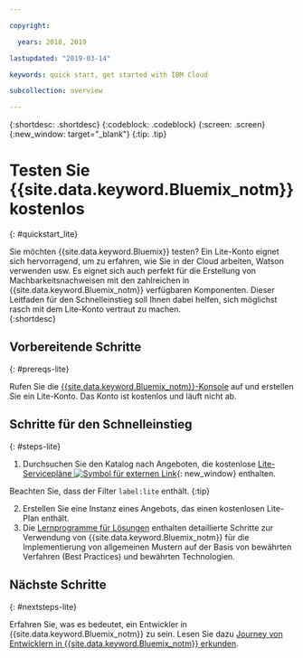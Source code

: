 ```yaml
---

copyright:

  years: 2018, 2019

lastupdated: "2019-03-14"

keywords: quick start, get started with IBM Cloud

subcollection: overview

---
```


{:shortdesc: .shortdesc}
{:codeblock: .codeblock}
{:screen: .screen}
{:new_window: target="_blank"}
{:tip: .tip}


# Testen Sie {{site.data.keyword.Bluemix_notm}} kostenlos
{: #quickstart_lite}

Sie möchten {{site.data.keyword.Bluemix}} testen? Ein Lite-Konto eignet sich hervorragend, um zu erfahren, wie Sie in der Cloud arbeiten, Watson verwenden usw. Es eignet sich auch perfekt für die Erstellung von Machbarkeitsnachweisen mit den zahlreichen in {{site.data.keyword.Bluemix_notm}} verfügbaren Komponenten. Dieser Leitfaden für den Schnelleinstieg soll Ihnen dabei helfen, sich möglichst rasch mit dem Lite-Konto vertraut zu machen.  
{:shortdesc}  

## Vorbereitende Schritte
{: #prereqs-lite}

Rufen Sie die [{{site.data.keyword.Bluemix_notm}}-Konsole](https://{DomainName}) auf und erstellen Sie ein Lite-Konto. Das Konto ist kostenlos und läuft nicht ab.

## Schritte für den Schnelleinstieg
{: #steps-lite}

1. Durchsuchen Sie den Katalog nach Angeboten, die kostenlose [Lite-Servicepläne ![Symbol für externen Link](../icons/launch-glyph.svg "Symbol für externen Link")](https://{DomainName}/catalog/?search=label:lite){: new_window} enthalten.
  
  Beachten Sie, dass der Filter `label:lite` enthält.
  {:tip}

2. Erstellen Sie eine Instanz eines Angebots, das einen kostenlosen Lite-Plan enthält.
3. Die [Lernprogramme für Lösungen](/docs/tutorials?topic=solution-tutorials-tutorials) enthalten detaillierte Schritte zur Verwendung von {{site.data.keyword.Bluemix_notm}} für die Implementierung von allgemeinen Mustern auf der Basis von bewährten Verfahren (Best Practices) und bewährten Technologien. 


## Nächste Schritte
{: #nextsteps-lite}

Erfahren Sie, was es bedeutet, ein Entwickler in {{site.data.keyword.Bluemix_notm}} zu sein. Lesen Sie dazu [Journey von Entwicklern in {{site.data.keyword.Bluemix_notm}} erkunden](/docs/overview?topic=overview-dev-journey). 


